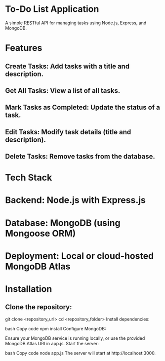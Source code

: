 # To-Do List Application
A simple RESTful API for managing tasks using Node.js, Express, and MongoDB.

# Features
## Create Tasks: Add tasks with a title and description.
## Get All Tasks: View a list of all tasks.
## Mark Tasks as Completed: Update the status of a task.
## Edit Tasks: Modify task details (title and description).
## Delete Tasks: Remove tasks from the database.

# Tech Stack
# Backend: Node.js with Express.js
# Database: MongoDB (using Mongoose ORM)
# Deployment: Local or cloud-hosted MongoDB Atlas


# Installation
## Clone the repository:

git clone <repository_url>
cd <repository_folder>
Install dependencies:

bash
Copy code
npm install
Configure MongoDB:

Ensure your MongoDB service is running locally, or use the provided MongoDB Atlas URI in app.js.
Start the server:

bash
Copy code
node app.js
The server will start at http://localhost:3000.

